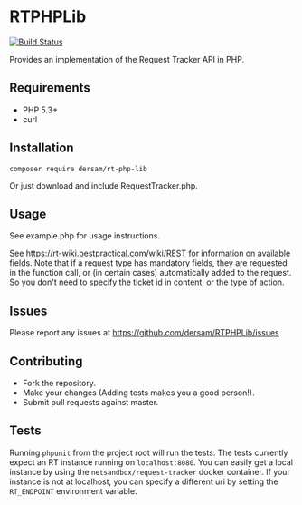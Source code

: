 # RTPHPLib
[![Build Status](https://travis-ci.org/dersam/RTPHPLib.svg?branch=master)](https://travis-ci.org/dersam/RTPHPLib)

Provides an implementation of the Request Tracker API in PHP.

## Requirements
* PHP 5.3+
* curl

## Installation
`composer require dersam/rt-php-lib`

Or just download and include RequestTracker.php.

## Usage
See example.php for usage instructions.

See https://rt-wiki.bestpractical.com/wiki/REST for information on available fields. 
Note that if a request type has mandatory fields, they are requested in the function
call, or (in certain cases) automatically added to the request.  So you don't need
to specify the ticket id in content, or the type of action.

## Issues
Please report any issues at https://github.com/dersam/RTPHPLib/issues 

## Contributing
* Fork the repository.
* Make your changes (Adding tests makes you a good person!).
* Submit pull requests against master.

## Tests
Running `phpunit` from the project root will run the tests. The tests currently 
expect an RT instance running on `localhost:8080`.  You can easily get a local 
instance by using the `netsandbox/request-tracker` docker container. If your
instance is not at localhost, you can specify a different uri by setting the
`RT_ENDPOINT` environment variable.
